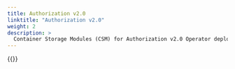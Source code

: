 ```yaml
---
title: Authorization v2.0
linktitle: "Authorization v2.0" 
weight: 2
description: >
  Container Storage Modules (CSM) for Authorization v2.0 Operator deployment
---
```


{{<include file="content/v2/getting-started/installation/operator/modules/authorizationv2-0.md" hideIds="1,2">}}
